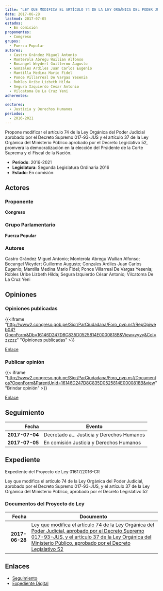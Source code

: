 ```yaml
---
title: "LEY QUE MODIFICA EL ARTÍCULO 74 DE LA LEY ORGÁNICA DEL PODER JUDICIAL APROBADO POR EL DECRETO SUPREMO 017-93-JUS Y EL ARTÍCULO 37 DE LA LEY ORGÁNICA DEL MINISTERIO PÚBLICO APROBADO POR EL DECRETO LEGISLATIVO 52"
date: 2017-06-28
lastmod: 2017-07-05
estados: 
  - En comisión
proponentes: 
  - Congreso
grupos: 
  - Fuerza Popular
autores: 
  - Castro Grández Miguel Antonio
  - Monterola Abregu Wuilian Alfonso
  - Bocangel Weydert Guillermo Augusto
  - Gonzales Ardiles Juan Carlos Eugenio
  - Mantilla Medina Mario Fidel
  - Ponce Villarreal De Vargas Yesenia
  - Robles Uribe Lizbeth Hilda
  - Segura Izquierdo César Antonio
  - Vilcatoma De La Cruz Yeni
adherentes: 
  - 
sectores: 
  - Justicia y Derechos Humanos
periodos: 
  - 2016-2021
---
```


Propone modificar el artículo 74 de la Ley Orgánica del Poder Judicial aprobado por el Decreto Supremo 017-93-JUS y el artículo 37 de la Ley Orgánica del Ministerio Público aprobado por el Decreto Legislativo 52, promverá la democratización en la elección del Prsidente de la Corte Suprema y el Fiscal de la Nación.

- **Periodo**: 2016-2021
- **Legislatura**: Segunda Legislatura Ordinaria 2016
- **Estado**: En comisión

## Actores

### Proponente

**Congreso**

### Grupo Parlamentario

**Fuerza Popular**

### Autores

Castro Grández Miguel Antonio; Monterola Abregu Wuilian Alfonso; Bocangel Weydert Guillermo Augusto; Gonzales Ardiles Juan Carlos Eugenio; Mantilla Medina Mario Fidel; Ponce Villarreal De Vargas Yesenia; Robles Uribe Lizbeth Hilda; Segura Izquierdo César Antonio; Vilcatoma De La Cruz Yeni


## Opiniones

### Opiniones publicadas

{{<iframe "http://www2.congreso.gob.pe/Sicr/ParCiudadana/Foro_pvp.nsf/RepOpiweb04?OpenForm&Db=16146D247D8C835D0525814E0000818B&View=yyyy&Col=zzzzz" "Opiniones publicadas" >}}

[Enlace](http://www2.congreso.gob.pe/Sicr/ParCiudadana/Foro_pvp.nsf/RepOpiweb04?OpenForm&Db=16146D247D8C835D0525814E0000818B&View=yyyy&Col=zzzzz)
### Publicar opinión

{{< iframe "http://www2.congreso.gob.pe/Sicr/ParCiudadana/Foro_pvp.nsf/Documentos?OpenForm&ParentUnid=16146D247D8C835D0525814E0000818B&view" "Brindar opinión" >}}

[Enlace](http://www2.congreso.gob.pe/Sicr/ParCiudadana/Foro_pvp.nsf/Documentos?OpenForm&ParentUnid=16146D247D8C835D0525814E0000818B&view)

## Seguimiento

| Fecha | Evento |
|------:|--------|
| **2017-07-04** | Decretado a... Justicia y Derechos Humanos|
| **2017-07-05** | En comisión Justicia y Derechos Humanos|


## Expediente

Expediente del Proyecto de Ley 01617/2016-CR

Ley que modifica el artículo 74 de la Ley Orgánica del Poder Judicial, aprobado por el Decreto Supremo 017-93-JUS, y el artículo 37 de la Ley Orgánica del Ministerio Público, aprobado por el Decreto Legislativo 52


### Documentos del Proyecto de Ley

| Fecha | Documento |
|------:|--------|
| **2017-06-28** | [Ley que modifica el artículo 74 de la Ley Orgánica del Poder Judicial, aprobado por el Decreto Supremo 017-93-JUS, y el artículo 37 de la Ley Orgánica del Ministerio Público, aprobado por el Decreto Legislativo 52](http://www.leyes.congreso.gob.pe/Documentos/2016_2021/Proyectos_de_Ley_y_de_Resoluciones_Legislativas/PL0161720170628..pdf) |

## Enlaces 

- [Seguimiento](http://www2.congreso.gob.pe/Sicr/TraDocEstProc/CLProLey2016.nsf/f7fff46988ca05b1052578e100829cc7/19aebd679a4561fb052581500056396f?OpenDocument)
- [Expediente Digital](http://www2.congreso.gob.pehttp://www2.congreso.gob.pe/Sicr/TraDocEstProc/CLProLey2016.nsf/f7fff46988ca05b1052578e100829cc7/19aebd679a4561fb052581500056396f?OpenDocument&Click=05257FB7005EB655.eb71d0cf91d8294e05256cdf006b5706/$Body/0.1C6C)
